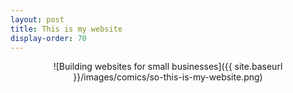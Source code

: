 ```yaml
---
layout: post
title: This is my website
display-order: 70
---
```


<div style="text-align:center" markdown="1">
![Building websites for small businesses]({{ site.baseurl }}/images/comics/so-this-is-my-website.png)
</div>
